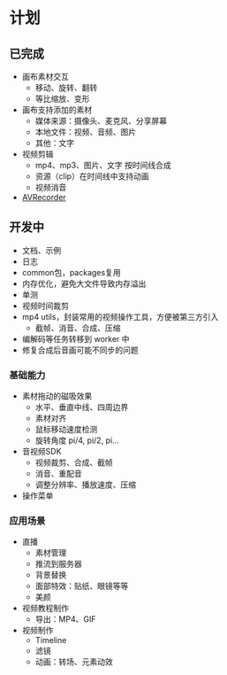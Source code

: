 # 计划

## 已完成

- 画布素材交互
  - 移动、旋转、翻转
  - 等比缩放、变形
- 画布支持添加的素材
  - 媒体来源：摄像头、麦克风、分享屏幕
  - 本地文件：视频、音频、图片
  - 其他：文字
- 视频剪辑
  - mp4、mp3、图片、文字 按时间线合成 
  - 资源（clip）在时间线中支持动画
  - 视频消音
- [AVRecorder](packages/av-recorder/README.md)

## 开发中
- 文档、示例
- 日志
- common包，packages复用
- 内存优化，避免大文件导致内存溢出
- 单测
- 视频时间裁剪
- mp4 utils，封装常用的视频操作工具，方便被第三方引入
  - 截帧、消音、合成、压缩
- 编解码等任务转移到 worker 中
- 修复合成后音画可能不同步的问题

### 基础能力 
- 素材拖动的磁吸效果  
  - 水平、垂直中线、四周边界
  - 素材对齐
  - 鼠标移动速度检测
  - 旋转角度 pi/4, pi/2, pi...
- 音视频SDK
  - 视频裁剪、合成、截帧
  - 消音、重配音
  - 调整分辨率、播放速度、压缩
- 操作菜单

### 应用场景
- 直播
  - 素材管理
  - 推流到服务器  
  - 背景替换
  - 面部特效：贴纸、眼镜等等
  - 美颜
- 视频教程制作
  - 导出：MP4、GIF
- 视频制作
  - Timeline
  - 滤镜
  - 动画：转场、元素动效

